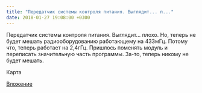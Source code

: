 ```yaml
---
title: "Передатчик системы контроля питания. Выглядит... п..."
date: 2018-01-27 19:08:00 +0300
---
```


Передатчик системы контроля питания. Выглядит... плохо. Но, теперь не будет мешать радиооборудованию работающему на 433мГц. Потому что, теперь работает на 2,4гГц. Пришлось поменять модуль и переписать значительную часть программы. За-то, теперь никому не будет мешать.

Карта

[Вложение](/assets/vk_photos/3/qz69lxhiut0.jpg)
